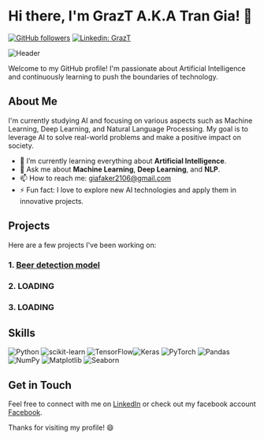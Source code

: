 # Hi there, I'm GrazT A.K.A Tran Gia! 👋

[![GitHub followers](https://img.shields.io/github/followers/dinhgia2106?label=Follow&style=social)](https://github.com/dinhgia2106) 
[![Linkedin: GrazT](https://img.shields.io/badge/-grazt-blue?style=flat-square&logo=Linkedin&logoColor=white&link=https://www.linkedin.com/in/grazt/)](https://www.linkedin.com/in/grazt/)

![Header](https://camo.githubusercontent.com/2d25116b341cf595a9ac9a8d726eb4b2c7cc25f4e6ec42618891a6535cc59938/68747470733a2f2f706e672e706e67747265652e636f6d2f7468756d625f6261636b2f66683236302f6261636b67726f756e642f32303233303732322f706e67747265652d7374756e6e696e672d33642d696c6c757374726174696f6e2d666561747572696e672d612d77686974652d6f7269656e74616c2d647261676f6e2d73696c686f75657474652d61646f726e65642d776974682d696d6167655f333737353239332e6a7067)

Welcome to my GitHub profile! I'm passionate about Artificial Intelligence and continuously learning to push the boundaries of technology.

## About Me

I'm currently studying AI and focusing on various aspects such as Machine Learning, Deep Learning, and Natural Language Processing. My goal is to leverage AI to solve real-world problems and make a positive impact on society.

- 🌱 I’m currently learning everything about **Artificial Intelligence**.
- 💬 Ask me about **Machine Learning**, **Deep Learning**, and **NLP**.
- 📫 How to reach me: [giafaker2106@gmail.com](mailto:dinhgia2106.com)
- ⚡ Fun fact: I love to explore new AI technologies and apply them in innovative projects.

## Projects

Here are a few projects I've been working on:

### 1. [Beer detection model](https://github.com/dinhgia2106/Beer-detection-model-by-YOLOv9)

### 2. LOADING

### 3. LOADING

## Skills

![Python](https://img.shields.io/badge/Python-FFD43B?style=flat&logo=python&logoColor=blue) ![scikit-learn](https://img.shields.io/badge/scikit--learn-F7931E?style=flat&logo=scikit-learn&logoColor=white) ![TensorFlow](https://img.shields.io/badge/TensorFlow-FF6F00?style=flat&logo=TensorFlow&logoColor=white)![Keras](https://img.shields.io/badge/Keras-D00000?style=flat&logo=Keras&logoColor=white) ![PyTorch](https://img.shields.io/badge/PyTorch-EE4C2C?style=flat&logo=PyTorch&logoColor=white) ![Pandas](https://img.shields.io/badge/Pandas-150458?style=flat&logo=pandas&logoColor=white) ![NumPy](https://img.shields.io/badge/NumPy-013243?style=flat&logo=NumPy&logoColor=white) ![Matplotlib](https://img.shields.io/badge/Matplotlib-FFFFFF?style=flat&logo=matplotlib&logoColor=black) ![Seaborn](https://img.shields.io/badge/Seaborn-FFFFFF?style=flat&logoColor=blue) 

## Get in Touch

Feel free to connect with me on [LinkedIn](https://www.linkedin.com/in/grazt/) or check out my facebook account [Facebook](https://www.fb.com/grazt.2106).

Thanks for visiting my profile! 😄
